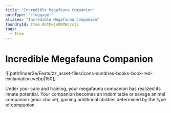 ```yaml
---
title: "Incredible Megafauna Companion"
noteType: ":luggage:"
aliases: "Incredible Megafauna Companion"
foundryId: Item.RKthwjnDKMWcrcI2
tags:
  - Item
---
```


# Incredible Megafauna Companion
![[pathfinder2e/Feats/zz_asset-files/icons-sundries-books-book-red-exclamation.webp|150]]

Under your care and training, your megafauna companion has realized its innate potential. Your companion becomes an indomitable or savage animal companion (your choice), gaining additional abilities determined by the type of companion.
